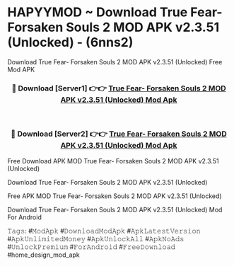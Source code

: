 # HAPYYMOD ~ Download True Fear- Forsaken Souls 2 MOD APK v2.3.51 (Unlocked) - (6nns2)
Download True Fear- Forsaken Souls 2 MOD APK v2.3.51 (Unlocked) Free Mod APK

<div align="center">
<h3>🔴 Download [Server1] 👉👉 <a href="https://apk-comot.site?title=True_Fear-_Forsaken_Souls_2_MOD_APK_v2.3.51_(Unlocked)">True Fear- Forsaken Souls 2 MOD APK v2.3.51 (Unlocked) Mod Apk</a></h3><br>

<h3>🔴 Download [Server2] 👉👉 <a href="https://apk-comot.site?title=True_Fear-_Forsaken_Souls_2_MOD_APK_v2.3.51_(Unlocked)">True Fear- Forsaken Souls 2 MOD APK v2.3.51 (Unlocked) Mod Apk</a></h3>
</div>


Free Download APK MOD True Fear- Forsaken Souls 2 MOD APK v2.3.51 (Unlocked)

Download True Fear- Forsaken Souls 2 MOD APK v2.3.51 (Unlocked) 

Free APK MOD True Fear- Forsaken Souls 2 MOD APK v2.3.51 (Unlocked) 

Download True Fear- Forsaken Souls 2 MOD APK v2.3.51 (Unlocked) Mod For Android

𝚃𝚊𝚐𝚜: #𝙼𝚘𝚍𝙰𝚙𝚔 #𝙳𝚘𝚠𝚗𝚕𝚘𝚊𝚍𝙼𝚘𝚍𝙰𝚙𝚔 #𝙰𝚙𝚔𝙻𝚊𝚝𝚎𝚜𝚝𝚅𝚎𝚛𝚜𝚒𝚘𝚗 #𝙰𝚙𝚔𝚄𝚗𝚕𝚒𝚖𝚒𝚝𝚎𝚍𝙼𝚘𝚗𝚎𝚢 #𝙰𝚙𝚔𝚄𝚗𝚕𝚘𝚌𝚔𝙰𝚕𝚕 #𝙰𝚙𝚔𝙽𝚘𝙰𝚍𝚜 #𝚄𝚗𝚕𝚘𝚌𝚔𝙿𝚛𝚎𝚖𝚒𝚞𝚖 #𝙵𝚘𝚛𝙰𝚗𝚍𝚛𝚘𝚒𝚍 #𝙵𝚛𝚎𝚎𝙳𝚘𝚠𝚗𝚕𝚘𝚊𝚍 #home_design_mod_apk